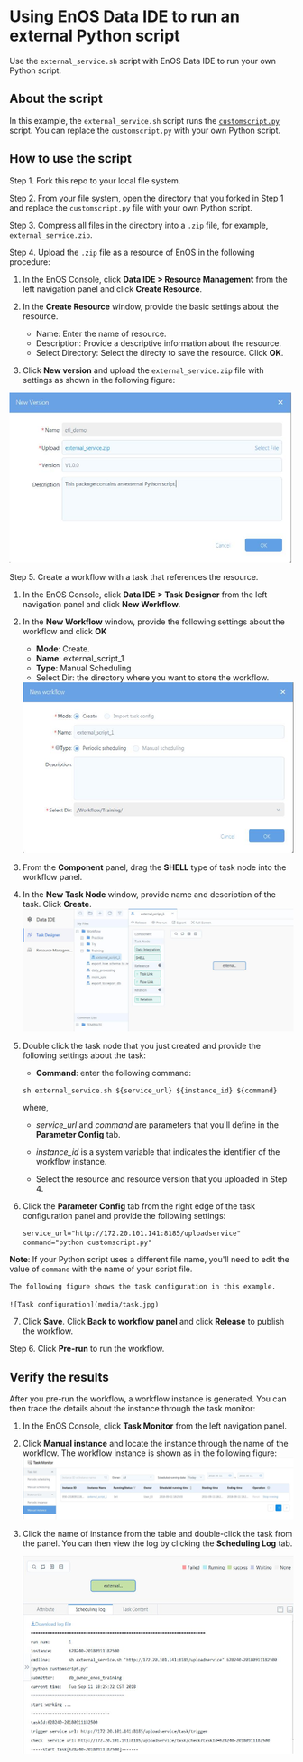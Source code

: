 # Using EnOS Data IDE to run an external Python script

Use the `external_service.sh` script with EnOS Data IDE to run your own Python script.

## About the script

In this example, the `external_service.sh` script runs the [`customscript.py`](customscript.py) script. You can replace the `customscript.py` with your own Python script.

## How to use the script

Step 1. Fork this repo to your local file system.

Step 2. From your file system, open the directory that you forked in Step 1 and replace the `customscript.py` file with your own Python script.

Step 3. Compress all files in the directory into a `.zip` file, for example, `external_service.zip`.

Step 4. Upload the `.zip` file as a resource of EnOS in the following procedure:

1. In the EnOS Console, click **Data IDE > Resource Management** from the left navigation panel and click **Create Resource**.
2. In the **Create Resource** window, provide the basic settings about the resource.
   - Name: Enter the name of resource.
   - Description: Provide a descriptive information about the resource.
   - Select Directory: Select the directy to save the resource.
	 Click **OK**.

3. Click **New version** and upload the `external_service.zip` file with settings as shown in the following figure:

  <img src="media/resource.jpg" alt="New version of resource" width="500"/>


Step 5. Create a workflow with a task that references the resource.
1. In the EnOS Console, click **Data IDE > Task Designer** from the left navigation panel and click **New Workflow**.
2. In the **New Workflow** window, provide the following settings about the workflow and click **OK**
	 - **Mode**: Create.
	 - **Name**: external_script_1
	 - **Type**: Manual Scheduling
	 - Select Dir: the directory where you want to store the workflow.
   <img src="media/new_workflow.jpg" alt="New workflow" width="500"/>

3. From the **Component** panel, drag the **SHELL** type of task node into the workflow panel.
4. In the **New Task Node** window, provide name and description of the task. Click **Create**.
   ![New task](media/new_task.jpg)
5. Double click the task node that you just created and provide the following settings about the task:
	 - **Command**: enter the following command:
	 ```
	 sh external_service.sh ${service_url} ${instance_id} ${command}
	 ```

    where,

    - *service_url* and *command* are parameters that you'll define in the **Parameter Config** tab.
    - *instance_id* is a system variable that indicates the identifier of the workflow instance.

	 - Select the resource and resource version that you uploaded in Step 4.

6. Click the **Parameter Config** tab from the right edge of the task configuration panel and provide the following settings:
	```
	service_url="http://172.20.101.141:8185/uploadservice"    
	command="python customscript.py"  
	```
  **Note**: If your Python script uses a different file name, you'll need to edit the value of `command` with the name of your script file.

	The following figure shows the task configuration in this example.

	![Task configuration](media/task.jpg)

7. Click **Save**. Click **Back to workflow panel** and click **Release** to publish the workflow.

Step 6. Click **Pre-run** to run the workflow.

## Verify the results   

After you pre-run the workflow, a workflow instance is generated. You can then trace the details about the instance through the task monitor:
1. In the EnOS Console, click **Task Monitor** from the left navigation panel.
2. Click **Manual instance** and locate the instance through the name of the workflow. The workflow instance is shown as in the following figure:
	 ![Instance list](media/instance.jpg)
3. Click the name of instance from the table and double-click the task from the panel. You can then view the log by clicking the **Scheduling Log** tab.

    <img src="media/log.jpg" alt="Log" width="500"/>
